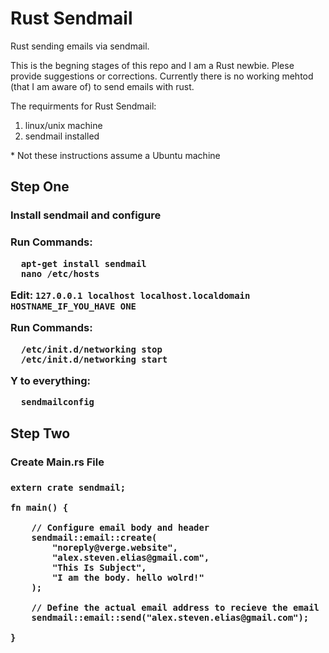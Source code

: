 <h1>Rust Sendmail</h1>

Rust sending emails via sendmail.

This is the begning stages of this repo and I am a Rust newbie. Plese provide suggestions or corrections. Currently there is no working mehtod (that I am aware of) to send emails with rust. 


The requirments for Rust Sendmail:
<ol>
  <li>linux/unix machine</li>
  <li>sendmail installed</li>
</ol>


\* Not these instructions assume a Ubuntu machine


<h2>Step One</h2>
<h3>Install sendmail and configure<h3>
  
Run Commands:
```
  apt-get install sendmail
  nano /etc/hosts
```

  Edit: ```127.0.0.1 localhost localhost.localdomain HOSTNAME_IF_YOU_HAVE ONE```
  

Run Commands:
```
  /etc/init.d/networking stop
  /etc/init.d/networking start
```
  Y to everything:
```
  sendmailconfig
```

<h2>Step Two</h2>
<h3>Create Main.rs File<h3>

```
extern crate sendmail;

fn main() {

    // Configure email body and header
    sendmail::email::create(
        "noreply@verge.website",
        "alex.steven.elias@gmail.com",
        "This Is Subject",
        "I am the body. hello wolrd!"
    );

    // Define the actual email address to recieve the email
    sendmail::email::send("alex.steven.elias@gmail.com");

}
```
  
  
